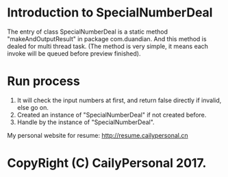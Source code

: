 # Introduction to SpecialNumberDeal

The entry of class SpecialNumberDeal is a static method "makeAndOutputResult" in package com.duandian. And this method
is dealed for multi thread task. (The method is very simple, it means each invoke will be queued before preview finished).

# Run process
1. It will check the input numbers at first, and return false directly if invalid, else go on.
2. Created an instance of "SpecialNumberDeal" if not created before.
3. Handle by the instance of "SpecialNumberDeal".


My personal website for resume: http://resume.cailypersonal.cn

# CopyRight (C) CailyPersonal 2017.
